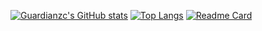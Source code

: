[![Guardianzc's GitHub stats](https://github-readme-stats.vercel.app/api?username=Guardianzc&theme=ocean_dark&show_icons=true)](https://github.com/anuraghazra/github-readme-stats) [![Top Langs](https://github-readme-stats.vercel.app/api/top-langs/?username=Guardianzc&layout=compact&theme=ocean_dark)](https://github.com/anuraghazra/github-readme-stats) [![Readme Card](https://github-readme-stats.vercel.app/api/pin/?username=anuraghazra&repo=github-readme-stats&theme=ocean_dark)](https://github.com/anuraghazra/github-readme-stats)

